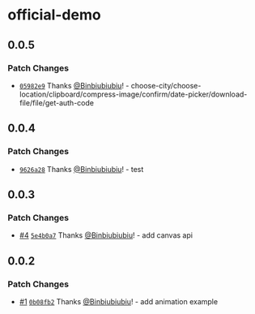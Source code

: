 # official-demo

## 0.0.5

### Patch Changes

- [`05982e9`](https://github.com/Binbiubiubiu/tqt-demo/commit/05982e91586c5b68d7a9abcbfa99fbbd988da0f9) Thanks [@Binbiubiubiu](https://github.com/Binbiubiubiu)! - choose-city/choose-location/clipboard/compress-image/confirm/date-picker/download-file/file/get-auth-code

## 0.0.4

### Patch Changes

- [`9626a28`](https://github.com/Binbiubiubiu/tqt-demo/commit/9626a28e28331e19597fe102984f41ef513578b3) Thanks [@Binbiubiubiu](https://github.com/Binbiubiubiu)! - test

## 0.0.3

### Patch Changes

- [#4](https://github.com/Binbiubiubiu/tqt-demo/pull/4) [`5e4b0a7`](https://github.com/Binbiubiubiu/tqt-demo/commit/5e4b0a7617964698a5f9062678c31cc7852edb64) Thanks [@Binbiubiubiu](https://github.com/Binbiubiubiu)! - add canvas api

## 0.0.2

### Patch Changes

- [#1](https://github.com/Binbiubiubiu/tqt-demo/pull/1) [`0b08fb2`](https://github.com/Binbiubiubiu/tqt-demo/commit/0b08fb21760e7a826ab21f8c4c574f1544ceaca6) Thanks [@Binbiubiubiu](https://github.com/Binbiubiubiu)! - add animation example
